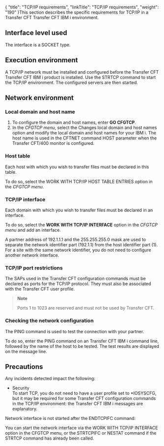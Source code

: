 {
    "title": "TCP/IP requirements",
    "linkTitle": "TCP/IP requirements",
    "weight": "190"
}This section describes the specific requirements for TCP/IP in a Transfer CFT Transfer CFT IBM i environment.

## Interface level used

The interface is a SOCKET type.

## Execution environment

A TCP/IP network must be installed and configured before the Transfer CFT Transfer CFT IBM i product is installed. Use the STRTCP command to start the TCP/IP environment. The configured servers are then started.

## Network environment

### Local domain and host name

1. To configure the domain and host names, enter **GO CFGTCP**.
1. In the *CFGTCP menu*, select the Changes local domain and host names option and modify the local domain and host names for your IBM i. The host name is used in the CFTNET command HOST parameter when the Transfer CFT/400 monitor is configured.

### Host table

Each host with which you wish to transfer files must be declared in this table.

To do so, select the WORK WITH TCP/IP HOST TABLE ENTRIES option in the *CFGTCP menu*.

### TCP/IP interface

Each domain with which you wish to transfer files must be declared in an interface.

To do so, select the **WORK WITH TCP/IP INTERFACE** option in the *CFGTCP menu* and add an interface.

A partner address of 192.1.1.1 and the 255.255.255.0 mask are used to separate the network identifier part (192.1.1) from the host identifier part (1). For a site with the same network identifier, you do not need to configure another network interface.

### TCP/IP port restrictions

The SAPs used in the Transfer CFT configuration commands must be declared as ports for the TCP/IP protocol. They must also be associated with the Transfer CFT user profile.

> **Note**
>
> Ports 1 to 1023 are reserved and must not be used by Transfer CFT.

### Checking the network configuration

The PING command is used to test the connection with your partner.

To do so, enter the PING command on an Transfer CFT IBM i command line, followed by the name of the host to be tested. The test results are displayed on the message line.

## Precautions

Any incidents detected impact the following:

- Security  
    To start TCP, you do not need to have a user profile set to \*IOSYSCFG, but it may be required for some Transfer CFT configuration commands in the TCP/IP environment: the Transfer CFT IBM i messages are explanatory.

Network interface is not started after the ENDTCPIFC command:

You can start the network interface via the WORK WITH TCP/IP INTERFACE option in the CFGTCP menu, or the STRTCPIFC or NESTAT command if the STRTCP command has already been called.
